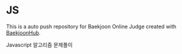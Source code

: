 # JS
This is a auto push repository for Baekjoon Online Judge created with [BaekjoonHub](https://github.com/BaekjoonHub/BaekjoonHub).

Javascript 알고리즘 문제풀이

